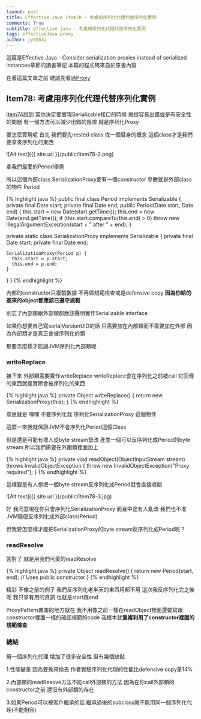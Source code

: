 ```yaml
---
layout: post
title: Effective Java Item78 - 考慮用序列化代理代替序列化實例
comments: True 
subtitle: effective java - 考慮用序列化代理代替序列化實例
tags: effectiveJava proxy
author: jyt0532
---
```

這篇是Effective Java - Consider serialization proxies instead of serialized instances章節的讀書筆記 本篇的程式碼來自於原書內容

在看這篇文章之前 建議先看過[Proxy](/2017/10/06/proxy/)

## Item78: 考慮用序列化代理代替序列化實例

[Item74](/2017/09/29/implement-serializable-judiciously/)說到 當你決定要實現Serializable接口的時候 就很容易出錯或是有安全性的問題 有一個方法可以減少出錯的風險 就是序列化Proxy

要怎麼實現呢 首先 我們要先nested class 找一個替身的概念 這個class才是我們要拿來序列化的東西

![Alt text]({{ site.url }}/public/item78-2.png) 

拿我們最愛的Period舉例

所以這個內部class SerializationProxy要有一個constructor 參數就是外部class的物件 Period

{% highlight java %}
public final class Period implements Serializable {
  private final Date start;
  private final Date end;
  public Period(Date start, Date end) {
    this.start = new Date(start.getTime());
    this.end = new Date(end.getTime());
    if (this.start.compareTo(this.end) > 0)
      throw new IllegalArgumentException(start + " after " + end);
  }

  private static class SerializationProxy implements Serializable {
    private final Date start;
    private final Date end;

    SerializationProxy(Period p) {
      this.start = p.start;
      this.end = p.end;
    }

  }
}
{% endhighlight %}

內部的constructor只複製數據 不再做規範檢查或是defensive copy **因為你給的進來的object都應該已遵守規範**

別忘了內部類跟外部類都應該聲明實作Serializable interface

如果你想要自己寫serialVersionUID的話 只需要加在內部類而不需要加在外部 因為內部類才是真正會被序列化的類

那要怎麼樣才能讓JVM序列化內部類呢

### writeReplace

接下來 外部類需要實作writeReplace writeReplace會在序列化之前被call 它回傳的東西就是實際會被序列化的東西

{% highlight java %}
private Object writeReplace() {
  return new SerializationProxy(this);
}
{% endhighlight %}

意思就是 嘿嘿 不要序列化我 序列化SerializationProxy 這個物件

這麼一來我就保證JVM不會序列化Period這個Class 

但是還是可能有壞人從byte stream竄改 產生一個可以反序列化成Period的byte stream 所以我們需要在外圍類裡面加上

{% highlight java %}
private void readObject(ObjectInputStream stream)
    throws InvalidObjectException {
  throw new InvalidObjectException("Proxy required");
}
{% endhighlight %}

這樣要是有人想把一個byte stream反序列化成Period就會直接噴錯

![Alt text]({{ site.url }}/public/item78-3.jpg) 

好 我同意現在你只會序列化SerializationProxy 而且中途有人亂改 我們也不准JVM隨便反序列化成外部class(Period) 

但我要怎麼樣才能把SerializationProxy的byte stream反序列化成Period呢？

### readResolve

答對了 就是用我們可愛的readResolve

{% highlight java %}
private Object readResolve() {
  return new Period(start, end); // Uses public constructor
}
{% endhighlight %}

精彩 不像之前的例子 我們反序列化老半天的東西用都不用 這次我反序列化完之後呢 我只拿有用的資訊 也就是start跟end

ProxyPattern厲害的地方就在 我不用像之前一樣在readObject裡面還要寫跟constructor裡面一樣的確認規範的code 我根本就**重複利用了constructor裡面的規範檢查**

### 總結

用一個序列化代理 增加了很多安全性 但有幾個缺點

1.性能變差 因為要換來換去 作者實驗序列化代理的性能比defensive copy差14%

2.內部類的readResove方法不能call外部類的方法 因為在你call外部類的constructor之前 還沒有外部類的存在

3.如果Period可以被客戶繼承的話 繼承過後的subclass就不能用同一個序列化代理(不能相容)
